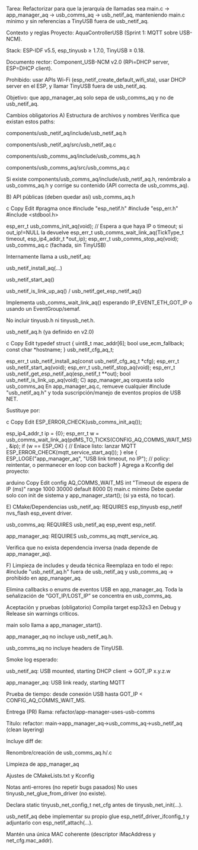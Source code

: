 Tarea: Refactorizar para que la jerarquía de llamadas sea main.c -> app_manager_aq -> usb_comms_aq -> usb_netif_aq, manteniendo main.c mínimo y sin referencias a TinyUSB fuera de usb_netif_aq.

Contexto y reglas
Proyecto: AquaControllerUSB (Sprint 1: MQTT sobre USB-NCM).

Stack: ESP-IDF v5.5, esp_tinyusb ≥ 1.7.0, TinyUSB ≥ 0.18.

Documento rector: Component_USB-NCM v2.0 (RPi=DHCP server, ESP=DHCP client).

Prohibido: usar APIs Wi-Fi (esp_netif_create_default_wifi_sta), usar DHCP server en el ESP, y llamar TinyUSB fuera de usb_netif_aq.

Objetivo: que app_manager_aq solo sepa de usb_comms_aq y no de usb_netif_aq.

Cambios obligatorios
A) Estructura de archivos y nombres
Verifica que existan estos paths:

components/usb_netif_aq/include/usb_netif_aq.h

components/usb_netif_aq/src/usb_netif_aq.c

components/usb_comms_aq/include/usb_comms_aq.h

components/usb_comms_aq/src/usb_comms_aq.c

Si existe components/usb_comms_aq/include/usb_netif_aq.h, renómbralo a usb_comms_aq.h y corrige su contenido (API correcta de usb_comms_aq).

B) API públicas (deben quedar así)
usb_comms_aq.h

c
Copy
Edit
#pragma once
#include "esp_netif.h"
#include "esp_err.h"
#include <stdbool.h>

esp_err_t usb_comms_init_aq(void);
// Espera a que haya IP o timeout; si out_ip!=NULL la devuelve
esp_err_t usb_comms_wait_link_aq(TickType_t timeout, esp_ip4_addr_t *out_ip);
esp_err_t usb_comms_stop_aq(void);
usb_comms_aq.c (fachada, sin TinyUSB)

Internamente llama a usb_netif_aq:

usb_netif_install_aq(...)

usb_netif_start_aq()

usb_netif_is_link_up_aq() / usb_netif_get_esp_netif_aq()

Implementa usb_comms_wait_link_aq() esperando IP_EVENT_ETH_GOT_IP o usando un EventGroup/semaf.

No incluir tinyusb.h ni tinyusb_net.h.

usb_netif_aq.h (ya definido en v2.0)

c
Copy
Edit
typedef struct {
    uint8_t mac_addr[6];
    bool    use_ecm_fallback;
    const char *hostname;
} usb_netif_cfg_aq_t;

esp_err_t usb_netif_install_aq(const usb_netif_cfg_aq_t *cfg);
esp_err_t usb_netif_start_aq(void);
esp_err_t usb_netif_stop_aq(void);
esp_err_t usb_netif_get_esp_netif_aq(esp_netif_t **out);
bool      usb_netif_is_link_up_aq(void);
C) app_manager_aq orquesta solo usb_comms_aq
En app_manager_aq.c, remueve cualquier #include "usb_netif_aq.h" y toda suscripción/manejo de eventos propios de USB NET.

Sustituye por:

c
Copy
Edit
ESP_ERROR_CHECK(usb_comms_init_aq());

esp_ip4_addr_t ip = {0};
esp_err_t w = usb_comms_wait_link_aq(pdMS_TO_TICKS(CONFIG_AQ_COMMS_WAIT_MS), &ip);
if (w == ESP_OK) {
    // Enlace listo: lanzar MQTT
    ESP_ERROR_CHECK(mqtt_service_start_aq());
} else {
    ESP_LOGE("app_manager_aq", "USB link timeout, no IP");
    // policy: reintentar, o permanecer en loop con backoff
}
Agrega a Kconfig del proyecto:

arduino
Copy
Edit
config AQ_COMMS_WAIT_MS
    int "Timeout de espera de IP (ms)"
    range 1000 30000
    default 8000
D) main.c mínimo
Debe quedar solo con init de sistema y app_manager_start(); (si ya está, no tocar).

E) CMake/Dependencias
usb_netif_aq: REQUIRES esp_tinyusb esp_netif nvs_flash esp_event driver.

usb_comms_aq: REQUIRES usb_netif_aq esp_event esp_netif.

app_manager_aq: REQUIRES usb_comms_aq mqtt_service_aq.

Verifica que no exista dependencia inversa (nada depende de app_manager_aq).

F) Limpieza de includes y deuda técnica
Reemplaza en todo el repo: #include "usb_netif_aq.h" fuera de usb_netif_aq y usb_comms_aq → prohibido en app_manager_aq.

Elimina callbacks o enums de eventos USB en app_manager_aq. Toda la señalización de “GOT_IP/LOST_IP” se concentra en usb_comms_aq.

Aceptación y pruebas (obligatorio)
Compila target esp32s3 en Debug y Release sin warnings críticos.

main solo llama a app_manager_start().

app_manager_aq no incluye usb_netif_aq.h.

usb_comms_aq no incluye headers de TinyUSB.

Smoke log esperado:

usb_netif_aq: USB mounted, starting DHCP client → GOT_IP x.y.z.w

app_manager_aq: USB link ready, starting MQTT

Prueba de tiempo: desde conexión USB hasta GOT_IP < CONFIG_AQ_COMMS_WAIT_MS.

Entrega (PR)
Rama: refactor/app-manager-uses-usb-comms

Título: refactor: main→app_manager_aq→usb_comms_aq→usb_netif_aq (clean layering)

Incluye diff de:

Renombre/creación de usb_comms_aq.h/.c

Limpieza de app_manager_aq

Ajustes de CMakeLists.txt y Kconfig

Notas anti-errores (no repetir bugs pasados)
No uses tinyusb_net_glue_from_driver (no existe).

Declara static tinyusb_net_config_t net_cfg antes de tinyusb_net_init(...).

usb_netif_aq debe implementar su propio glue esp_netif_driver_ifconfig_t y adjuntarlo con esp_netif_attach(...).

Mantén una única MAC coherente (descriptor iMacAddress y net_cfg.mac_addr).

